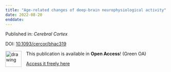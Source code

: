 ```yaml
---
title: "Age-related changes of deep-brain neurophysiological activity"
date: 2022-08-20
enddate:
---
```


Published in: *Cerebral Cortex*

DOI: [10.1093/cercor/bhac319](https://doi.org/10.1093/cercor/bhac319)

<img src="https://upload.wikimedia.org/wikipedia/commons/thumb/9/90/Open_Access_logo_PLoS_white_green.svg/576px-Open_Access_logo_PLoS_white_green.svg.png" alt="drawing" width="50" align="left"/> &nbsp;&nbsp;&nbsp;This publication is available in **Open Access**! (Green OA)

&nbsp;&nbsp;&nbsp;<a href="https://doi.org/10.1101/2022.04.27.489652" download>Access it freely here</a>

